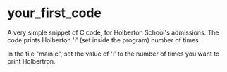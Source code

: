 # your_first_code
A very simple snippet of C code, for Holberton School's admissions.
The code prints Holberton 'i' (set inside the program) number of times. 

In the file "main.c", set the value of 'i' to the number of times you want to print Holbertron. 



